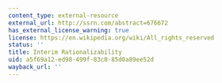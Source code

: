 ```yaml
---
content_type: external-resource
external_url: http://ssrn.com/abstract=676672
has_external_license_warning: true
license: https://en.wikipedia.org/wiki/All_rights_reserved
status: ''
title: Interim Rationalizability
uid: a5f69a12-ed98-499f-83c0-85d0a89ee52d
wayback_url: ''
---
```

